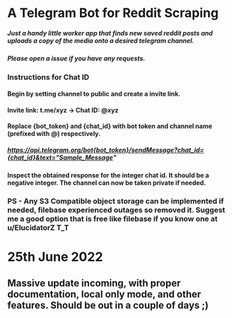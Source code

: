 # A Telegram Bot for Reddit Scraping
##### Just a handy little worker app that finds new saved reddit posts and uploads a copy of the media onto a desired telegram channel.
##### Please open a issue if you have any requests.

### Instructions for Chat ID
#### Begin by setting channel to public and create a invite link.
#### Invite link: t.me/xyz -> Chat ID: @xyz
#### Replace {bot_token} and {chat_id} with bot token and channel name (prefixed with @) respectively.
##### https://api.telegram.org/bot{bot_token}/sendMessage?chat_id={chat_id}&text="Sample_Message"
#### Inspect the obtained response for the integer chat id. It should be a negative integer. The channel can now be taken private if needed.


### PS - Any S3 Compatible object storage can be implemented if needed, filebase experienced outages so removed it. Suggest me a good option that is free like filebase if you know one at u/ElucidatorZ T_T


# 25th June 2022
## Massive update incoming, with proper documentation, local only mode, and other features. Should be out in a couple of days ;)
